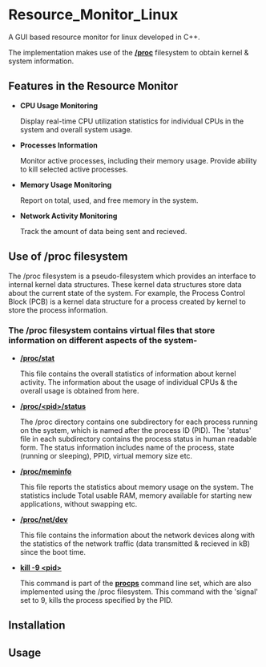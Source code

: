 # Resource_Monitor_Linux
A GUI based resource monitor for linux developed in C++.

The implementation makes use of the [**/proc**](https://man7.org/linux/man-pages/man5/proc.5.html) filesystem to obtain kernel & system information.
## Features in the Resource Monitor
 - **CPU Usage Monitoring**
   
    Display real-time CPU utilization statistics for individual CPUs in the system and overall system usage.
- **Processes Information**
  
    Monitor active processes, including their memory usage. Provide ability to kill selected active processes.
- **Memory Usage Monitoring**
  
    Report on total, used, and free memory in the system.
- **Network Activity Monitoring**
  
    Track the amount of data being sent and recieved.

## Use of /proc filesystem
The /proc filesystem is a pseudo-filesystem which provides an interface to internal kernel data structures. These kernel data structures store data about the current state of the system. For example, the Process Control Block (PCB) is a kernel data structure for a process created by kernel to store the process information.

### The /proc filesystem contains virtual files that store information on different aspects of the system-
 - [**/proc/stat**](https://www.linuxhowtos.org/System/procstat.htm)

    This file contains the overall statistics of information about kernel activity. The information about the usage of individual CPUs & the overall usage is obtained from here.
 - [**/proc/\<pid\>/status**](https://www.kernel.org/doc/html/latest/filesystems/proc.html#process-specific-subdirectories)

    The /proc directory contains one subdirectory for each process running on the system, which is named after the process ID (PID). The \'status\' file in each subdirectory contains the process status in human readable form. The status information includes name of the process, state \(running or sleeping\), PPID, virtual memory size etc.
 - [**/proc/meminfo**](https://man7.org/linux/man-pages/man5/proc_meminfo.5.html)

    This file reports the statistics about memory usage on the system. The statistics include Total usable RAM, memory available for starting new applications, without swapping etc.
 - [**/proc/net/dev**](https://www.kernel.org/doc/html/latest/filesystems/proc.html#networking-info-in-proc-net)

    This file contains the information about the network devices along with the statistics of the network traffic \(data transmitted & recieved in kB\) since the boot time.
 - [**kill -9 \<pid\>**](https://www.man7.org/linux/man-pages/man1/kill.1.html)

    This command is part of the [**procps**](https://gitlab.com/procps-ng/procps) command line set, which are also implemented using the /proc filesystem. This command with the \'signal\' set to 9, kills the process specified by the PID.

 ## Installation

 ## Usage
